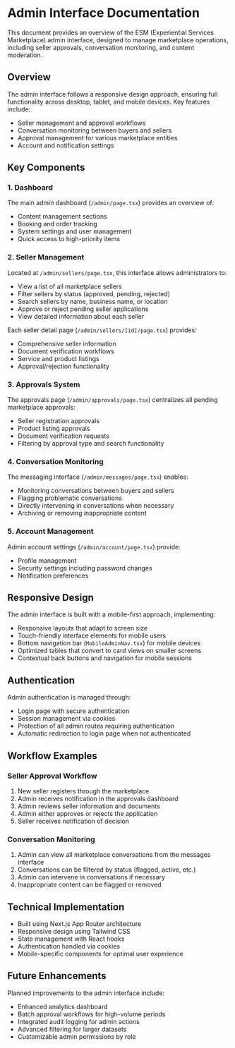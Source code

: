# Admin Interface Documentation

This document provides an overview of the ESM (Experiential Services Marketplace) admin interface, designed to manage marketplace operations, including seller approvals, conversation monitoring, and content moderation.

## Overview

The admin interface follows a responsive design approach, ensuring full functionality across desktop, tablet, and mobile devices. Key features include:

- Seller management and approval workflows
- Conversation monitoring between buyers and sellers
- Approval management for various marketplace entities
- Account and notification settings

## Key Components

### 1. Dashboard

The main admin dashboard (`/admin/page.tsx`) provides an overview of:

- Content management sections
- Booking and order tracking
- System settings and user management
- Quick access to high-priority items

### 2. Seller Management

Located at `/admin/sellers/page.tsx`, this interface allows administrators to:

- View a list of all marketplace sellers
- Filter sellers by status (approved, pending, rejected)
- Search sellers by name, business name, or location
- Approve or reject pending seller applications
- View detailed information about each seller

Each seller detail page (`/admin/sellers/[id]/page.tsx`) provides:

- Comprehensive seller information
- Document verification workflows
- Service and product listings
- Approval/rejection functionality

### 3. Approvals System

The approvals page (`/admin/approvals/page.tsx`) centralizes all pending marketplace approvals:

- Seller registration approvals
- Product listing approvals
- Document verification requests
- Filtering by approval type and search functionality

### 4. Conversation Monitoring

The messaging interface (`/admin/messages/page.tsx`) enables:

- Monitoring conversations between buyers and sellers
- Flagging problematic conversations
- Directly intervening in conversations when necessary
- Archiving or removing inappropriate content

### 5. Account Management

Admin account settings (`/admin/account/page.tsx`) provide:

- Profile management
- Security settings including password changes
- Notification preferences

## Responsive Design

The admin interface is built with a mobile-first approach, implementing:

- Responsive layouts that adapt to screen size
- Touch-friendly interface elements for mobile users
- Bottom navigation bar (`MobileAdminNav.tsx`) for mobile devices
- Optimized tables that convert to card views on smaller screens
- Contextual back buttons and navigation for mobile sessions

## Authentication

Admin authentication is managed through:

- Login page with secure authentication
- Session management via cookies
- Protection of all admin routes requiring authentication
- Automatic redirection to login page when not authenticated

## Workflow Examples

### Seller Approval Workflow

1. New seller registers through the marketplace
2. Admin receives notification in the approvals dashboard
3. Admin reviews seller information and documents
4. Admin either approves or rejects the application
5. Seller receives notification of decision

### Conversation Monitoring

1. Admin can view all marketplace conversations from the messages interface
2. Conversations can be filtered by status (flagged, active, etc.)
3. Admin can intervene in conversations if necessary
4. Inappropriate content can be flagged or removed

## Technical Implementation

- Built using Next.js App Router architecture
- Responsive design using Tailwind CSS
- State management with React hooks
- Authentication handled via cookies
- Mobile-specific components for optimal user experience

## Future Enhancements

Planned improvements to the admin interface include:

- Enhanced analytics dashboard
- Batch approval workflows for high-volume periods
- Integrated audit logging for admin actions
- Advanced filtering for larger datasets
- Customizable admin permissions by role